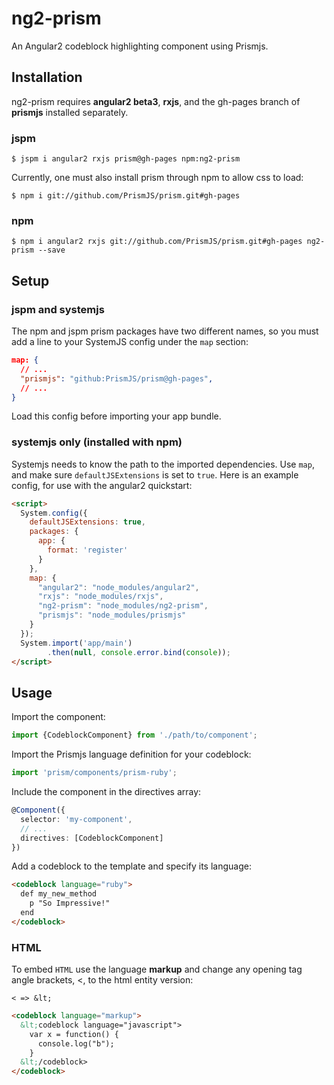 # ng2-prism

An Angular2 codeblock highlighting component using Prismjs.

## Installation

ng2-prism requires **angular2 beta3**, **rxjs**, and the gh-pages branch of **prismjs** installed separately.

### jspm

```
$ jspm i angular2 rxjs prism@gh-pages npm:ng2-prism
```

Currently, one must also install prism through npm to allow css to load:

```
$ npm i git://github.com/PrismJS/prism.git#gh-pages
```

### npm

```
$ npm i angular2 rxjs git://github.com/PrismJS/prism.git#gh-pages ng2-prism --save
```

## Setup

### jspm and systemjs

The npm and jspm prism packages have two different names, so you must add a line to your SystemJS config under the `map` section:

```json
map: {
  // ...
  "prismjs": "github:PrismJS/prism@gh-pages",
  // ...
}
```

Load this config before importing your app bundle.

### systemjs only (installed with npm)

Systemjs needs to know the path to the imported dependencies. Use `map`, and make sure `defaultJSExtensions` is set to `true`. Here is an example config, for use with the angular2 quickstart:

```html
<script>
  System.config({
    defaultJSExtensions: true,
    packages: {        
      app: {
        format: 'register'
      }
    },
    map: {
      "angular2": "node_modules/angular2",
      "rxjs": "node_modules/rxjs",
      "ng2-prism": "node_modules/ng2-prism",
      "prismjs": "node_modules/prismjs"
    }
  });
  System.import('app/main')
        .then(null, console.error.bind(console));
</script>
```


## Usage

Import the component:

```ts
import {CodeblockComponent} from './path/to/component';
```

Import the Prismjs language definition for your codeblock:
```ts
import 'prism/components/prism-ruby';
```

Include the component in the directives array:
```ts
@Component({
  selector: 'my-component',
  // ...
  directives: [CodeblockComponent]
})
```

Add a codeblock to the template and specify its language:

```html
<codeblock language="ruby">
  def my_new_method
    p "So Impressive!"
  end
</codeblock>
```


### HTML

To embed `HTML` use the language **markup** and change any opening tag angle brackets, <, to the html entity version:

`< => &lt;`

```html
<codeblock language="markup">
  &lt;codeblock language="javascript">
    var x = function() {
      console.log("b");
    }
  &lt;/codeblock>
</codeblock>
```
